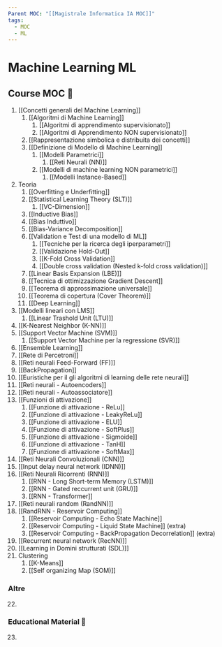 ```yaml
---
Parent MOC: "[[Magistrale Informatica IA MOC]]"
tags:
  - MOC
  - ML
---
```

# Machine Learning ML

## Course MOC  📒
1. [[Concetti generali del Machine Learning]]
	1. [[Algoritmi di Machine Learning]]
		1. [[Algoritmi di apprendimento supervisionato]]
		2. [[Algoritmi di Apprendimento NON supervisionato]]
	2. [[Rappresentazione simbolica e distribuita dei concetti]]
	3. [[Definizione di Modello di Machine Learning]]
		1. [[Modelli Parametrici]]
			1. [[Reti Neurali (NN)]]
		2. [[Modelli di machine learning NON parametrici]]
			1. [[Modelli Instance-Based]]
2. Teoria
	1. [[Overfitting e Underfitting]]
	2. [[Statistical Learning Theory (SLT)]]
		1. [[VC-Dimension]]
	3. [[Inductive Bias]]
	4. [[Bias Induttivo]]
	5. [[Bias-Variance Decomposition]]
	6. [[Validation e Test di una modello di ML]]
		1. [[Tecniche per la ricerca degli iperparametri]]
		2. [[Validazione Hold-Out]]
		3. [[K-Fold Cross Validation]]
		4. [[Double cross validation (Nested k-fold cross validation)]]
	7. [[Linear Basis Expansion (LBE)]]
	8. [[Tecnica di ottimizzazione Gradient Descent]]
	9. [[Teorema di approssimazione universale]]
	10. [[Teorema di copertura (Cover Theorem)]]
	11. [[Deep Learning]]
3. [[Modelli lineari con LMS]]
	1. [[Linear Trashold Unit (LTU)]]
4. [[K-Nearest Neighbor (K-NN)]]
5. [[Support Vector Machine (SVM)]]
	1. [[Support Vector Machine per la regressione (SVR)]]
6. [[Ensemble Learning]]
7. [[Rete di Percetroni]]
8. [[Reti neurali Feed-Forward (FF)]]
9. [[BackPropagation]]
10. [[Euristiche per il gli algoritmi di learning delle rete neurali]]
11. [[Reti neurali - Autoencoders]]
12. [[Reti neurali - Autoassociatore]]
13. [[Funzioni di attivazione]]
	1. [[Funzione di attivazione - ReLu]]
	2. [[Funzione di attivazione - LeakyReLu]]
	3. [[Funzione di attivazione - ELU]]
	4. [[Funzione di attivazione - SoftPlus]]
	5. [[Funzione di attivazione - Sigmoide]]
	6. [[Funzione di attivazione - TanH]]
	7. [[Funzione di attivazione - SoftMax]]
14. [[Reti Neurali Convoluzionali (CNN)]]
15. [[Input delay neural network (IDNN)]]
16. [[Reti Neurali Ricorrenti (RNN)]]
	1. [[RNN - Long Short-term Memory (LSTM)]]
	2. [[RNN - Gated reccurrent unit (GRU)]] 
	3. [[RNN - Transformer]] 
17. [[Reti neurali random (RandNN)]]
18. [[RandRNN - Reservoir Computing]] 
	1. [[Reservoir Computing - Echo State Machine]] 
	2. [[Reservoir Computing - Liquid State Machine]] (extra)
	3. [[Reservoir Computing - BackPropagation Decorrelation]] (extra)
19. [[Recurrent neural network (RecNN)]]
20. [[Learning in Domini strutturati (SDL)]]
21. Clustering
	1. [[K-Means]]
	2. [[Self organizing Map (SOM)]]

### Altre 
22. 
### Educational Material 🧱
23. 




